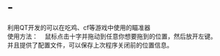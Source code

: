 # -
利用QT开发的可以在吃鸡、cf等游戏中使用的瞄准器\
使用方法：
    鼠标点击十字并拖动到任意你想要拖到的位置，然后放开左键。
\
并且提供了配置文件，可以保存上次程序关闭前的位置信息。
